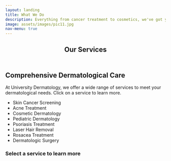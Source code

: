 ```yaml
---
layout: landing
title: What We Do
description: Everything from cancer treatment to cosmetics, we've got you covered.
image: assets/images/pic11.jpg
nav-menu: true
---
```



<!-- Main -->
<div id="main" class="alt">

<!-- One -->
<section id="one">
    <div class="inner">
        <header class="major">
            <h1>Our Services</h1>
        </header>

<!-- Content -->
<h2 id="content">Comprehensive Dermatological Care</h2>
<p>At University Dermatology, we offer a wide range of services to meet your dermatological needs. Click on a service to learn more.</p>

<div class="row">
    <div class="6u 12u$(small)">
        <ul class="service-list">
            <li onclick="showService('skin-cancer-screening')">Skin Cancer Screening</li>
            <li onclick="showService('acne-treatment')">Acne Treatment</li>
            <li onclick="showService('cosmetic-dermatology')">Cosmetic Dermatology</li>
            <li onclick="showService('pediatric-dermatology')">Pediatric Dermatology</li>
            <li onclick="showService('psoriasis-treatment')">Psoriasis Treatment</li>
            <li onclick="showService('laser-hair-removal')">Laser Hair Removal</li>
            <li onclick="showService('rosacea-treatment')">Rosacea Treatment</li>
            <li onclick="showService('dermatologic-surgery')">Dermatologic Surgery</li>
        </ul>
    </div>
    <div class="6u$ 12u$(small)">
        <div id="service-details">
            <!-- Default content or instructions -->
            <h3>Select a service to learn more</h3>
        </div>
    </div>
</div>

<!-- Hidden service details -->
<div id="service-data" style="display: none;">
    <div id="skin-cancer-screening">
        <h3>Skin Cancer Screening</h3>
        <p>Early detection is key to effectively treating skin cancer. Our comprehensive skin cancer screening process helps identify any suspicious lesions or growths at an early stage, ensuring timely and appropriate treatment.</p>
        <span class="image fit"><img src="{% link assets/images/pic01.jpg %}" alt="Skin Cancer Screening" /></span>
    </div>
    <div id="acne-treatment">
        <h3>Acne Treatment</h3>
        <p>Our personalized acne treatment plans are designed to address the root causes of acne and provide lasting results. We offer a variety of treatments, including topical and oral medications, chemical peels, and laser therapy.</p>
        <span class="image fit"><img src="{% link assets/images/pic01.jpg %}" alt="Acne Treatment" /></span>
    </div>
    <div id="cosmetic-dermatology">
        <h3>Cosmetic Dermatology</h3>
        <p>Enhance your natural beauty with our range of cosmetic dermatology services. From Botox and fillers to laser treatments and microneedling, we offer advanced procedures to help you look and feel your best.</p>
        <span class="image fit"><img src="{% link assets/images/pic01.jpg %}" alt="Cosmetic Dermatology" /></span>
    </div>
    <div id="pediatric-dermatology">
        <h3>Pediatric Dermatology</h3>
        <p>We provide specialized dermatological care for children, addressing common skin issues such as eczema, warts, and birthmarks. Our team is skilled in handling the unique needs of our younger patients with care and compassion.</p>
        <span class="image fit"><img src="{% link assets/images/pic01.jpg %}" alt="Pediatric Dermatology" /></span>
    </div>
    <div id="psoriasis-treatment">
        <h3>Psoriasis Treatment</h3>
        <p>Our psoriasis treatment options are designed to manage and alleviate the symptoms of psoriasis, improving your quality of life. We offer both topical and systemic treatments tailored to your specific needs.</p>
        <span class="image fit"><img src="{% link assets/images/pic01.jpg %}" alt="Psoriasis Treatment" /></span>
    </div>
    <div id="laser-hair-removal">
        <h3>Laser Hair Removal</h3>
        <p>Say goodbye to unwanted hair with our effective laser hair removal treatments. Suitable for various skin types, our laser technology provides a long-lasting solution for smooth, hair-free skin.</p>
        <span class="image fit"><img src="{% link assets/images/pic01.jpg %}" alt="Laser Hair Removal" /></span>
    </div>
    <div id="rosacea-treatment">
        <h3>Rosacea Treatment</h3>
        <p>Our rosacea treatment plans are tailored to reduce redness, inflammation, and visible blood vessels. We offer a range of options, including topical medications, laser therapy, and lifestyle recommendations.</p>
        <span class="image fit"><img src="{% link assets/images/pic01.jpg %}" alt="Rosacea Treatment" /></span>
    </div>
    <div id="dermatologic-surgery">
        <h3>Dermatologic Surgery</h3>
        <p>For more complex skin issues, our dermatologic surgery services provide precise and effective solutions. We handle a variety of procedures, including mole removal, skin biopsies, and excision of skin cancers.</p>
        <span class="image fit"><img src="{% link assets/images/pic01.jpg %}" alt="Dermatologic Surgery" /></span>
    </div>
</div>

</div>
</section>

</div>

<script>
function showService(serviceId) {
    // Hide all service details
    var services = document.querySelectorAll('#service-data > div');
    services.forEach(function(service) {
        service.style.display = 'none';
    });

    // Show selected service
    var selectedService = document.getElementById(serviceId);
    if (selectedService) {
        document.getElementById('service-details').innerHTML = selectedService.innerHTML;
    }
}
</script>